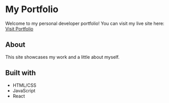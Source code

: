# My Portfolio

Welcome to my personal developer portfolio!
You can visit my live site here: [Visit Portfolio](https://jimmyzhengcse.github.io/portfolio/)

## About

This site showcases my work and a little about myself.

## Built with

- HTML/CSS
- JavaScript
- React
